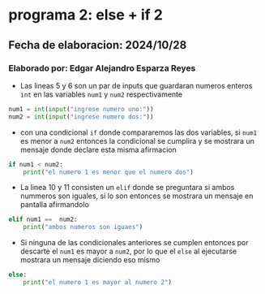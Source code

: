 # programa 2: else + if 2
## Fecha de elaboracion: 2024/10/28
### Elaborado por: Edgar Alejandro Esparza Reyes
- Las lineas 5 y 6 son un par de inputs que guardaran numeros enteros `int` en las variables `num1` y `num2` respectivamente
``` python
num1 = int(input("ingrese numero uno:"))
num2 = int(input("ingrese numero dos:"))
```
- con una condicional `if` donde compararemos las dos variables, si `num1` es menor a `num2` entonces la condicional se cumplira y se mostrara un mensaje donde declare esta misma afirmacion 
``` python
if num1 < num2:
    print("el numero 1 es menor que el numero dos")
```
- La linea 10 y 11 consisten un `elif` donde se preguntara si ambos nummeros son iguales, si lo son entonces se mostrara un mensaje en pantalla afirmandolo
``` python
elif num1 ==  num2:
    print("ambos numeros son iguaes")
```
- Si ninguna de las condicionales anteriores se cumplen entonces por descarte el `num1` es mayor a `num2`, por lo que el `else` al ejecutarse mostrara un mensaje diciendo eso mismo
``` python
else:
    print("el numero 1 es mayor al numero 2")
```
